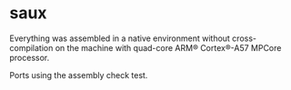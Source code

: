 # saux

Everything was assembled in a native environment without cross-compilation
on the machine with quad-core ARM® Cortex®-A57 MPCore processor.

Ports using the assembly check test.
